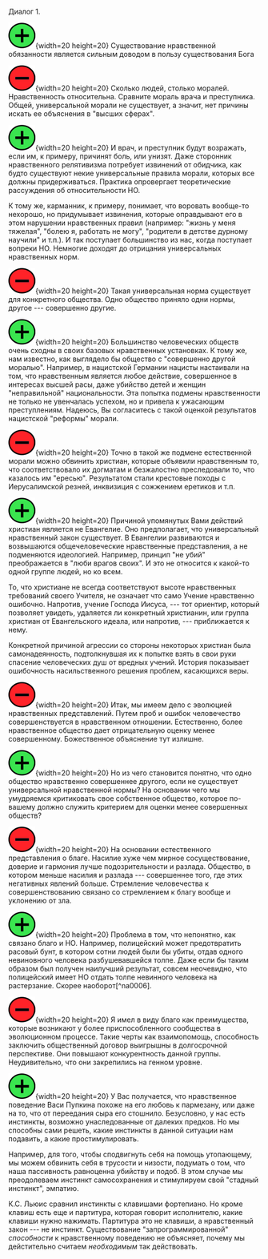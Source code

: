 Диалог 1.

![](../image/cross05.png){width=20 height=20}    Существование нравственной обязанности является сильным доводом в пользу существования Бога 

![](../image/a_letter03.png){width=20 height=20}    Сколько людей, столько моралей. Нравственность относительна. Сравните мораль врача и преступника. Общей, универсальной морали не существует, а значит, нет причины искать ее объяснения в "высших сферах".

![](../image/cross05.png){width=20 height=20}   И врач, и преступник будут возражать, если им, к примеру, причинят боль, или унизят. Даже сторонник нравственного релятивизма потребует извинений от обидчика, как будто существуют некие универсальные правила морали, которых все должны придерживаться. Практика опровергает теоретические рассуждения об относительности НО.

К тому же, карманник, к примеру, понимает, что воровать вообще-то нехорошо, но придумывает извинения, которые оправдывают его в этом нарушении нравственных правил (например: "жизнь у меня тяжелая", "болею я, работать не могу", "родители в детстве дурному научили" и т.п.). И так поступает большинство из нас, когда поступает вопреки НО. Немногие доходят до отрицания универсальных нравственных норм.

<!--
![](../image/a_letter03.png){width=20 height=20}    Вы не правы. Человеку просто выгодно ограничивать свои желания, потому что иначе ему отплатят той же монетой.

![](../image/cross05.png){width=20 height=20}   В таком случае выгоднее было бы притворяться нравственным, а не быть им. Но совесть почему-то требует от нас действительного соблюдения нравственных правил. 
-->

![](../image/a_letter03.png){width=20 height=20}    Такая универсальная норма существует для конкретного общества. Одно общество приняло одни нормы, другое --- совершенно другие.

![](../image/cross05.png){width=20 height=20}   Большинство человеческих обществ очень сходны в своих базовых нравственных установках. К тому же, нам известно, как выглядело бы общество с "совершенно другой моралью". Например, в нацистской Германии нацисты настаивали на том, что нравственным является любое действие, совершенное в интересах высшей расы, даже убийство детей и женщин "неправильной" национальности. Эта попытка подмены нравственности не только не увенчалась успехом, но и привела к ужасающим преступлениям. Надеюсь, Вы согласитесь с такой оценкой результатов нацистской "реформы" морали.

![](../image/a_letter03.png){width=20 height=20}    Точно в такой же подмене естественной морали можно обвинить христиан, которые объявили нравственным то, что соответствовало их догматам и безжалостно преследовали то, что казалось им "ересью". Результатом стали крестовые походы с Иерусалимской резней, инквизиция с сожжением еретиков и т.п.

![](../image/cross05.png){width=20 height=20}    Причиной упомянутых Вами действий христиан является не Евангелие. Оно предполагает, что универсальный нравственный закон существует. В Евангелии развиваются и возвышаются общечеловеческие нравственные представления, а не подменяются идеологией. Например, принцип "не убий" преображается в "люби врагов своих". И это не относится к какой-то одной группе людей, но ко всем.

То, что христиане не всегда соответствуют высоте нравственных требований своего Учителя, не означает что само Учение нравственно ошибочно. Напротив, учение Господа Иисуса, --- тот ориентир, который позволяет увидеть, удаляется ли конкретный христианин, или группа христиан от Евангельского идеала, или напротив, --- приближается к нему.

Конкретной причиной агрессии со стороны некоторых христиан была самонадеянность, подтолкнувшая их к попытке взять в свои руки спасение человеческих душ от вредных учений. История показывает ошибочность насильственного решения проблем, касающихся веры.

![](../image/a_letter03.png){width=20 height=20}     Итак, мы имеем дело с эволюцией нравственных представлений. Путем проб и ошибок человечество совершенствуется в нравственном отношении. Естественно, более нравственное общество дает отрицательную оценку менее совершенному. Божественное объяснение тут излишне.

![](../image/cross05.png){width=20 height=20}    Но из чего становится понятно, что одно общество нравственно совершеннее другого, если не существует универсальной нравственной нормы? На основании чего мы умудряемся критиковать свое собственное общество, которое по-вашему должно служить критерием для оценки менее совершенных обществ?

![](../image/a_letter03.png){width=20 height=20}     На основании естественного представления о благе. Насилие хуже чем мирное сосуществование, доверие и гармония лучше подозрительности и разлада. Общество, в котором меньше насилия и разлада --- совершеннее того, где этих негативных явлений больше. Стремление человечества к совершенствованию связано со стремлением к благу вообще и уклонению от зла.

![](../image/cross05.png){width=20 height=20}    Проблема в том, что непонятно, как связано благо и НО. Например, полицейский может предотвратить расовый бунт, в котором сотни людей были бы убиты, отдав одного невиновного человека разбушевавшейся толпе. Даже если бы таким образом был получен наилучший результат, совсем неочевидно, что полицейский имеет НО отдать толпе невинного человека на растерзание. Скорее наоборот[^na0006].

![](../image/a_letter03.png){width=20 height=20}    Я имел в виду благо как преимущества, которые возникают у более приспособленного сообщества в эволюционном процессе. Такие черты как взаимопомощь, способность заключить общественный договор выигрышны в долгосрочной перспективе. Они повышают конкурентность данной группы. Неудивительно, что они закрепились на генном уровне.

![](../image/cross05.png){width=20 height=20}    У Вас получается, что нравственное поведение Васи Пупкина похоже на его любовь к пармезану, или даже на то, что от переедания сыра его стошнило. Безусловно, у нас есть инстинкты, возможно унаследованные от далеких предков. Но мы способны сами решеть, какие инстинкты в данной ситуации нам подавить, а какие простимулировать.

Например, для того, чтобы сподвигнуть себя на помощь утопающему, мы можем обвинить себя в трусости и низости, подумать о том, что наша пассивность равноценна убийству и подоб. В этом случае мы преодолеваем инстинкт самосохранения и стимулируем свой "стадный инстинкт", эмпатию. 

К.С. Льюис сравнил инстинкты с клавишами фортепиано. Но кроме клавиш есть еще и партитура, которая говорит исполнителю, какие клавиши нужно нажимать. Партитура это не клавиши, а нравственный закон --- не инстинкт. Существование "запрограммированной" *способности* к нравственному поведению не объясняет, почему мы дейстительно считаем *необходимым* так действовать.


